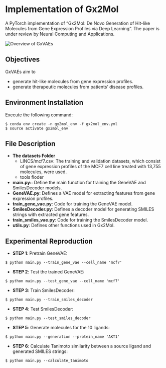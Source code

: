 # Implementation of Gx2Mol 
A PyTorch implementation of “Gx2Mol: De Novo Generation of Hit-like Molecules from Gene Expression Profiles via Deep Learning“.
The paper is under review by Neural Computing and Applications. 

![Overview of GxVAEs](https://github.com/naruto7283/Gx2Mol/blob/main/gx2mol.png)

## Objectives 
GxVAEs aim to
- generate hit-like molecules from gene expression profiles.
- generate therapeutic molecules from patients’ disease profiles.

## Environment Installation
Execute the following command:
```
$ conda env create -n gx2mol_env -f gx2mol_env.yml
$ source activate gx2mol_env 
```

## File Description

- **The datasets Folder**
    - LINCS/mcf7.csv: The training and validation datasets, which consist of gene expression profiles of the MCF7 cell line treated with 13,755 molecules, were used.
    - tools floder
- **main.py:**: Define the main function for training the GeneVAE and SmilesDecoder models.
- **GeneVAE.py**: Defines a VAE model for extracting features from gene expression profiles.
- **train_gene_vae.py**: Code for training the GeneVAE model.
- **SmilesDecoder.py**: Defines a decoder model for generating SMILES strings with extracted gene features.
- **train_smiles_vae.py**: Code for training the SmilesDecoder model.
- **utils.py**: Defines other functions used in Gx2Mol.

## Experimental Reproduction

  - **STEP 1**: Pretrain GeneVAE:
  ``` 
  $ python main.py --train_gene_vae --cell_name 'mcf7'
  ```
  - **STEP 2**: Test the trained GeneVAE:
  ```
  $ python main.py --test_gene_vae --cell_name 'mcf7'
  ```
  - **STEP 3**: Train SmilesDecoder: 
  ```  
  $ python main.py --train_smiles_decoder 
  ```
  - **STEP 4**: Test SmilesDecoder: 
  ```
  $ python main.py --test_smiles_decoder
  ```
  - **STEP 5**: Generate molecules for the 10 ligands: 
  ```
  $ python main.py --generation --protein_name 'AKT1'
  ```	
  - **STEP 6**: Calculate Tanimoto similarity between a source ligand and generated SMILES strings: 
  ```
  $ python main.py --calculate_tanimoto 
  ```
